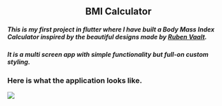 <h2 align='center'> BMI Calculator </h2>

<h5 align='left'> This is my first project in flutter where I have built a Body Mass Index Calculator inspired by the beautiful designs made by <a href="https://dribbble.com/shots/4585382-Simple-BMI-Calculator" target="blank">Ruben Vaalt</a>. </h5>

<h5>It is a multi screen app with simple functionality but full-on custom styling.</h5>


<h3> Here is what the application looks like. </h3>

![](bmi-calc-demo.gif)






